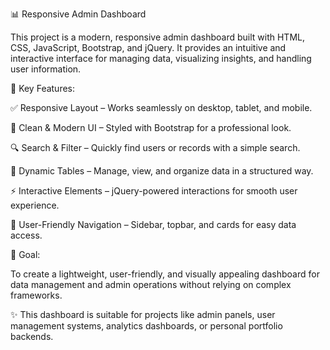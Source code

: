📊 Responsive Admin Dashboard

This project is a modern, responsive admin dashboard built with HTML, CSS, JavaScript, Bootstrap, and jQuery. It provides an intuitive and interactive interface for managing data, visualizing insights, and handling user information.

🚀 Key Features:

✅ Responsive Layout – Works seamlessly on desktop, tablet, and mobile.

🎨 Clean & Modern UI – Styled with Bootstrap for a professional look.

🔍 Search & Filter – Quickly find users or records with a simple search.

📂 Dynamic Tables – Manage, view, and organize data in a structured way.

⚡ Interactive Elements – jQuery-powered interactions for smooth user experience.

🔐 User-Friendly Navigation – Sidebar, topbar, and cards for easy data access.

🎯 Goal:

To create a lightweight, user-friendly, and visually appealing dashboard for data management and admin operations without relying on complex frameworks.

✨ This dashboard is suitable for projects like admin panels, user management systems, analytics dashboards, or personal portfolio backends.
